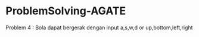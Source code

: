 # ProblemSolving-AGATE
 
Problem 4 : Bola dapat bergerak dengan input a,s,w,d or up,bottom,left,right
